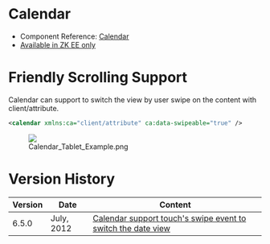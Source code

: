 

# Calendar

- Component Reference:
  [Calendar](ZK_Component_Reference/Input/Calendar)
- [Available in ZK EE only](http://www.zkoss.org/product/edition.dsp)

# Friendly Scrolling Support

Calendar can support to switch the view by user swipe on the content
with client/attribute.

``` xml
<calendar xmlns:ca="client/attribute" ca:data-swipeable="true" />
```

<figure>
<img src="images/Calendar_Tablet_Example.png
title="Calendar_Tablet_Example.png" />
<figcaption>Calendar_Tablet_Example.png</figcaption>
</figure>

# Version History

| Version | Date       | Content                                                                                                 |
|---------|------------|---------------------------------------------------------------------------------------------------------|
| 6.5.0   | July, 2012 | [Calendar support touch's swipe event to switch the date view](http://tracker.zkoss.org/browse/ZK-1246) |


